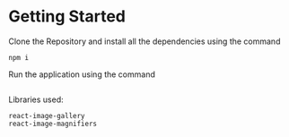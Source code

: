 # Getting Started 

Clone the Repository and install all the dependencies using the command

```
npm i
```

Run the application using the command

```npm start
```

Libraries used:
```
react-image-gallery
react-image-magnifiers
```
